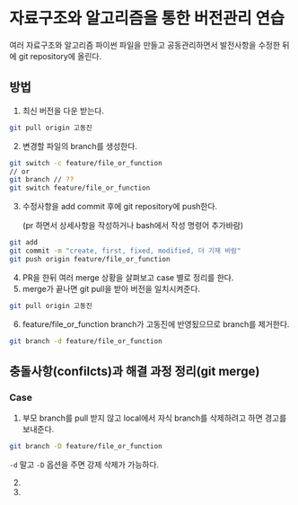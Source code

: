 # 자료구조와 알고리즘을 통한 버전관리 연습

여러 자료구조와 알고리즘 파이썬 파일을 만들고 공동관리하면서 발전사항을 수정한 뒤에 git repository에 올린다.



## 방법

1. 최신 버전을 다운 받는다.

```bash
git pull origin 고동진
```

2. 변경할 파일의 branch를 생성한다.

```bash
git switch -c feature/file_or_function
// or
git branch // ??
git switch feature/file_or_function
```

3. 수정사항을 add commit 후에 git repository에 push한다.

   (pr 하면서 상세사항을 작성하거나 bash에서 작성 명령어 추가바람)

```bash
git add
git commit -m "create, first, fixed, modified, 더 기재 바람"
git push origin feature/file_or_function
```

4. PR을 한뒤 여러 merge 상황을 살펴보고 case 별로 정리를 한다.
5. merge가 끝나면 git pull을 받아 버전을 일치시켜준다.

```bash
git pull origin 고동진
```

6. feature/file_or_function branch가 고동진에 반영됬으므로 branch를 제거한다.

```bash
git branch -d feature/file_or_function
```



## 충돌사항(confilcts)과 해결 과정 정리(git merge)

### Case

1.  부모 branch를 pull 받지 않고 local에서 자식 branch를 삭제하려고 하면 경고를 보내준다.

   ```bash
   git branch -D feature/file_or_function
   ```

   `-d` 말고 `-D` 옵션을 주면 강제 삭제가 가능하다.

2.  

3. 